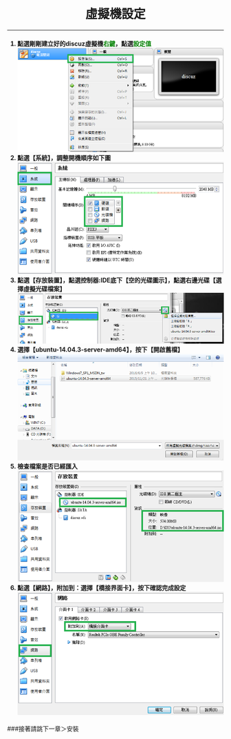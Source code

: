 # **<center>虛擬機設定**

---

<ol><h4>
  <li>點選剛剛建立好的discuz虛擬機<font color='green'>右鍵</font>，點選<font color='green'>設定值</font>
  <br><img src='../img/virtual/part2_1.png'>
  <li>點選【系統】，調整開機順序如下圖
  <br><img src='../img/virtual/part2_2.png'>
  <li>點選【存放裝置】，點選控制器:IDE底下【空的光碟圖示】，點選右邊光碟【選擇虛擬光碟檔案】
  <br><img src='../img/virtual/part2_3.png'>
  <li>選擇【ubuntu-14.04.3-server-amd64】，按下【開啟舊檔】
  <br><img src='../img/virtual/part2_4.png'>
  <li>檢查檔案是否已經匯入
  <br><img src='../img/virtual/part2_5.png'>
  <li>點選【網路】，附加到：選擇【橋接界面卡】，按下確認完成設定
  <br><img src='../img/virtual/part2_6.png'>
</h4></ol>

###接著請跳下一章＞安裝